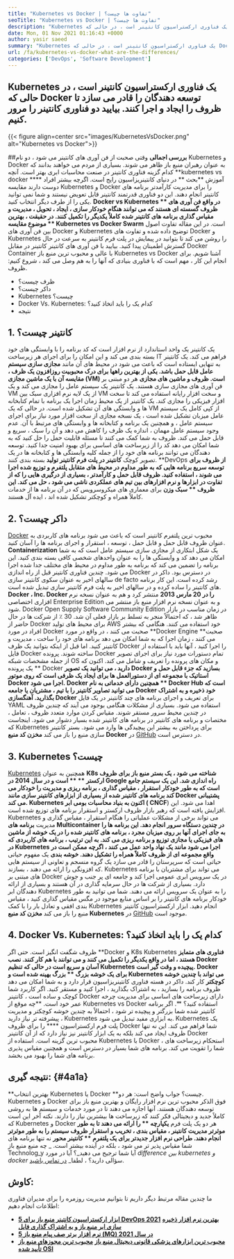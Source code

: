 ```yaml
---
title: "Kubernetes vs Docker | تفاوت ها چیست؟" 
seoTitle: "Kubernetes vs Docker | تفاوت ها چیست؟" 
description: "Kubernetes یک فناوری ارکستراسیون کانتینر است ، در حالی که Docker یک فناوری برای ایجاد و اجرای ظروف است. بیایید Kubernetes vs Docker را مرور کنیم." 
date: Mon, 01 Nov 2021 01:16:43 +0000
author: yasir saeed
summary: "Kubernetes یک فناوری ارکستراسیون کانتینر است ، در حالی که Docker توسعه دهندگان را قادر می سازد تا ظروف را ایجاد و اجرا کنند. بیایید دو فناوری کانتینر را مرور کنیم." 
url: /fa/kubernetes-vs-docker-what-are-the-differences/
categories: ['DevOps', 'Software Development']
---
```


## Kubernetes یک فناوری ارکستراسیون کانتینر است ، در حالی که Docker توسعه دهندگان را قادر می سازد تا ظروف را ایجاد و اجرا کنند. بیایید دو فناوری کانتینر را مرور کنیم.

{{< figure align=center src="images/KubernetesVsDocker.png" alt="Kubernetes vs Docker">}}


##**بررسی اجمالی**
وقتی صحبت از فن آوری های کانتینر می شود ، دو نام Kubernetes و Docker به عنوان رهبران منبع باز ظاهر می شوند. بسیاری از مردم می خواهند بدانند که کدام گزینه فناوری کانتینر در صنعت محاسبات ابری بهتر است. آنچه **kubernetes vs docker  ****  آموزش  **بحث **  در دنیای کانتینریزاسیون رایج است. اگرچه بیشتر افراد دوست دارند مقایسه Kubernetes و Docker را برای مدیریت کارآمدتر برنامه های کانتینر انجام دهند. این دو فناوری قدرتمند کانتینر قابل تعویض نیستند و شما نمی توانید یکی را از طرف دیگر انتخاب کنید.  **Docker vs Kubernetes **  در واقع فن آوری های ظروف گسسته ای هستند که می توانند هنگام خودکار سازی ، ایجاد ، تحویل ، مدیریت و مقیاس گذاری برنامه های کانتینر شده کاملاً یکدیگر را تکمیل کنند. در حقیقت ، بهترین موضوع مقایسه ** Kubernetes vs Docker Swarm**  است.
در این مقاله تفاوت اصول بین فن آوری های Docker و Kubernetes توضیح داده شده و تفاوت های Docker و Kubernetes را روشن می کند تا بتوانید در پیمایش در پلت فرم کانتینر به سرعت در حال گسترش اطمینان پیدا کنید. بیایید با فن آوری های کانتینر کانتینر در مقابل Docker Container با عالی و محبوب ترین منبع باز Kubernetes vs Docker آشنا شویم. برای انجام این کار ، مهم است که با فناوری بنیادی که آنها را به هم وصل می کند ، شروع کنیم: ظروف.
  * ظرف چیست؟
  * داکر چیست؟
  * Kubernetes چیست؟
  * Docker Vs. Kubernetes: کدام یک را باید اتخاذ کنید؟
  * نتیجه

## 1.  **کانتینر چیست؟** 
یک کانتینر یک واحد استاندارد از نرم افزار است که کد برنامه را با وابستگی های خود بسته بندی می کند و این امکان را برای اجرای هر زیرساخت IT فراهم می کند. یک کانتینر به تنهایی ایستاده است که باعث می شود در محیط های آن مانند **مجازی سازی سیستم عامل  **قابل حمل باشد. یکی از بهترین راهها برای درک محبوبیت روزافزون یک ظرف ، مقایسه آن با یک ماشین مجازی (VM) است.**   ظروف و ماشین های مجازی** هر دو مبتنی بر فن آوری های مجازی سازی هستند. یک کانتینر یک سیستم عامل را مجازی می کند و یک VM از یک لایه نرم افزاری سبک بین VM و سخت افزار رایانه استفاده می کند تا سخت افزار فیزیکی را مجازی کند.
یک کانتینر از یک محیط زمان اجرا یک برنامه با تمام کتابخانه ها و وابستگی های آن تشکیل شده است. در حالی که یک VM از کپی کامل یک سیستم عامل میزبان تشکیل شده است ، یک نسخه مجازی از سخت افزار مورد نیاز برای اجرای سیستم عامل ، و همچنین یک برنامه و کتابخانه ها و وابستگی های مرتبط با آن. عدم وجود سیستم عامل مهمان ، اندازه یک ظرف را کاهش می دهد و آن را سبک ، سریع و قابل حمل می کند. ظروف به شما کمک می کنند تا مسئله قابلیت حمل را حل کنید که به شما امکان می دهد کد را از زیرساخت های اساسی برای بهبود امنیت جدا کنید. توسعه دهندگان می توانند برنامه های خود را از جمله کلیه وابستگی ها و کتابخانه ها در یک تصویر کوچک **کانتینر  **در**   پلت فرم کانتینر تولید** بسته بندی کنند.
**DevOps **از ظروف برای توسعه سریع برنامه هایی که به طور مداوم در محیط های متقابل پلتفرم و توزیع شده اجرا می شوند ، استفاده کنید. ظروف قابل حمل و کارآمدتر ، بسیاری از درگیری هایی را که از تفاوت در ابزارها و نرم افزارهای بین تیم های عملکردی ناشی می شود ، حل می کند. این ظروف ** سبک وزن**  برای معماری های میکروسرویس که در آن برنامه ها از خدمات کاملاً همراه و کوچکتر تشکیل شده اند ، ایده آل هستند.

## 2.  **داکر چیست؟** 
[Docker][1] محبوب ترین پلتفرم کانتینر است که باعث می شود برنامه های کاربردی به عنوان ظروف قابل حمل و قابل حمل ، توسعه ، استقرار و اجرای برنامه ها را آسان کنید.  **Containerization**  یک شکل ابتکاری از مجازی سازی سیستم عامل است که به شما امکان می دهد کد و وابستگی ها را به عنوان واحدهای شخصی کافی بسته بندی کنید. این برنامه را تضمین می کند که برنامه به طور مداوم در محیط های مختلف جدا شده اجرا می شود. چندین فناوری کانتینر قبل از راه اندازی Docker در دسترس بود. داکر در سالهای اخیر به عنوان سکوی کانتینر سازی de facto رشد کرده است. این کار برنامه های کانتینر را ساده کرده و در سالهای اخیر به پلت فرم کانتینر سازی تبدیل شده است.
**Docker ، Inc. Docker را در 20 مارس 2013** منتشر کرد و هم به عنوان نسخه نرم افزاری اختصاصی Enterprise Edition و به عنوان نسخه نرم افزار منبع باز منتشر می شود. Docker Open Supply Software Community Edition در زمان مناسب در بازار ظاهر شد ، که احتمالاً منجر به تسلط بر بازار فعلی آن شد. 30 ٪ از شرکت ها در حال حاضر از Docker برای محیط های تولید AWS خود استفاده می کنند.
هنگامی که بیشتر افراد در مورد Docker صحبت می کنند ، در واقع در مورد **Docker Engine  **صحبت می کنند ، زمان اجرا که به شما امکان می دهد برنامه های خود را ساخت ، مدیریت و کانتینر کنید. اما قبل از اینکه بتوانید یک ظرف Docker را اجرا کنید ، آنها باید با استفاده از فایل Docker ساخته شوند. پرونده Docker تمام دستورات مورد نیاز برای اجرای تصویر از جمله مشخصات شبکه OS و مکان های پرونده را تعریف و شامل می کند. اکنون که یک پرونده **  Docker  **دارید ، می توانید یک تصویر Docker بسازید که جزء قابل حمل و استاتیک با مجموعه ای از دستورالعمل ها برای ایجاد یک ظرفی است که روی موتور Docker اجرا می شود. Docker همچنین دارای خدماتی به نام **  Docker Hub  **است که می توانید تصاویر کانتینر را با تیم ، مشتریان یا جامعه Docker خود ذخیره و به اشتراک بگذارید.**   آهنگسازی Docker** برای تعریف و اجرای برنامه های چند کانتینر در یک فایل YAML استفاده می شود.
بسیاری از مشکلات هنگامی بوجود می آیند که چندین ظروف در چندین محیط سرور مستقر شوند. مقیاس کردن موارد متعدد ظروف ، تعامل ، مختصات و برنامه های کانتینر در برنامه های کانتینر شده بسیار دشوار می شود. اینجاست که Kubernetes برای پرداختن به بیشتر این پیچیدگی ها وارد می شود. بستر کانتینر سازی منبع را باز می کند  **مخزن کد منبع Docker**  در [GitHub][2] در دسترس است.

## 3.  **Kubernetes چیست؟** 
[Kubernetes][3] همچنین به عنوان **K8s  **شناخته می شود ، یک بستر منبع باز برای ظروف ارکستر **  ** است و در سال 2014 در Google راه اندازی شد. این یک سیستم جامع است که به طور خودکار استقرار ، مقیاس گذاری ، برنامه ریزی و مدیریت را خودکار می کند برنامه های کانتینر شده از بسیاری از ابزارهای کانتینر سازی مانند Docker پشتیبانی می کند. Kubernetes اکنون به بنیاد محاسبات بومی ابر (**  CNCF**) اهدا می شود. این افزایش یافته است که رهبر بازار ظروف ارکستر و استقرار برنامه های توزیع شده است.
Kubernetes می تواند برخی از مشکلات عملیاتی را هنگام استقرار ، مقیاس گذاری و مدیریت **برنامه های Multicontainer  **در چندین دستگاه سرور انجام دهد. این برنامه ها را به جای اجرای آنها بر روی میزبان مجرد ، برنامه های کانتینر شده را در یک خوشه از ماشین های فیزیکی یا مجازی توزیع و برنامه ریزی می کند. به این ترتیب ، برنامه های کاربردی که در Kubernetes اجرا می شود مانند یک نهاد واحد عمل می کنند ، اگرچه ممکن است در واقع مجموعه ای از ظروف کاملاً همراه را تشکیل دهند.**   خوشه بندی** یک مفهوم حیاتی حیاتی است که سرپرستان را قادر می سازد یک گروه منسجم و تعاونی از سیستم هایی که افزونگی را ارائه می دهند ، بسازند.
Kubernetes می تواند برای مشتریان با برنامه های مبتنی بر Docker در یک سرویس ابری عمومی اجرا کند و جامعه ای پر جنب و جوش دارد. بسیاری از شرکت ها در حال سرمایه گذاری در آن هستند و بسیاری از ارائه دهندگان ابر Kubernetes را به عنوان یک سرویس ارائه می دهند. شما می توانید به طور خودکار برنامه های کانتینر را بر اساس منابع موجود در مگس مقیاس گذاری کنید ، مقیاس بندی افقی و تعادل بار را با کمک Kubernetes انجام دهید. ابزار ارکستراسیون کانتینر منبع را باز می کند  **مخزن کد منبع Kubernetes**  در [GitHub][4] موجود است.

## 4. Docker Vs. Kubernetes: کدام یک را باید اتخاذ کنید؟
ظروف شگفت انگیز است. حتی اگر **Docker و K8s Kubernetes  **فناوری های متمایز هستند ، اما در واقع یکدیگر را تکمیل می کنند و می توانند با هم کار کنند. نصب Docker آسان و سریع است در حالی که تنظیم Kubernetes پیچیده و وقت گیر است. Docker برای یک خوشه بزرگ **  بزرگ  **بهینه شده است و Kubernetes می تواند با**   چندین خوشه کوچکتر** کار کند. داکر در هسته فناوری کانتینریزاسیون قرار دارد و به شما امکان می دهد ظروف برنامه را بسازید ، به اشتراک بگذارید ، اجرا کنید و مستقر کنید. اگر کاربرد شما کوچک و ساده است ، کانتینر Docker دارای زیرساخت های اساسی برای مدیریت چرخه عمر خود است.
**چه موقع از Kubernetes vs Docker استفاده کنید؟ **. اگر برنامه کانتینر شده شما بزرگتر و پیچیده تر شود ، احتمالاً به چندین خوشه کوچکتر و مدیریت پیشرفته تر نیاز دارید ، Kubernetes به ابزاری مفید تبدیل می شود. Kubernetes یک پلت فرم ارکستراسیون **** را برای ظروف Docker شما فراهم می کند. این نه تنها ظروف ایجاد می کند بلکه به یک ابزار کانتینر نیز نیاز دارد که از آن کانتینر Docker محبوب ترین گزینه است. استفاده از Kubernetes با Docker ، استحکام زیرساخت های شما را تقویت می کند. برنامه های شما بسیار در دسترس است و همچنین مقیاس پذیری برنامه های شما را بهبود می بخشد.

##  **نتیجه گیری:**    {#4a1a}
**بهترین انتخاب Kubernetes یا Docker **چیست؟ جواب واضح است: هر دو. Kubernetes و Docker فوق الذکر محبوب ترین نرم افزار رایگان و بهترین منبع باز برای توسعه دهندگان هستند. آنها اجازه می دهند تا در مورد خدمات و سیستم ها به روشی کاملاً جدید و دیجیتالی فکر کنند که زیرساخت ها بیشترین نیاز را دارند. نکته آخر این است که Kubernetes و Docker هر دو یک پلت فرم  **یکپارچه **  را ارائه می دهند تا به طور موثرتر مدیریت کانتینر ، مقیاس بندی ، تخریب و استقرار ظروف سیستم را به طور موثرتر انجام دهند. طراحی نرم افزار جدیدتر برای یک پلتفرم ** کانتینر محور**  نه تنها برنامه های شما مقیاس پذیر تر می شود ، بلکه در آینده بیشتر است.
_ چه منبع منبع باز Technolog_y آیا شما ترجیح می دهید_؟ آیا در مورد _difference بین kubernetes و docker_ سؤالی دارید؟ ، لطفا_ [در تماس باشید][5].

## کاوش:
ما چندین مقاله مرتبط دیگر داریم تا بتوانیم مدیریت روزمره را برای مدیران فناوری اطلاعات انجام دهیم:
  * **[5 ابزار ارکستراسیون کانتینر منبع باز برای DevOps 2021][6]**
   **[بهترین نرم افزار ذخیره سازی ابر منبع باز و به اشتراک گذاری فایل][7]** 
  * **[5 نرم افزار برتر صف پیام منبع باز (MQ) در سال 2021][8]**
  * **[محبوب ترین ابزارهای پزشکی قانونی دیجیتال منبع باز][9]**
   **[محبوب ترین مجوزهای منبع باز تأیید شده OSI][10]** 

  
[1]: https://www.docker.com/
[2]: https://github.com/docker
[3]: https://kubernetes.io/
[4]: https://github.com/kubernetes/kubernetes
[5]: mailto:yasir.saeed@aspose.com
[6]: https://blog.containerize.com/devops/top-5-open-source-container-orchestration-tools-for-devops-in-2021/
[7]: https://products.containerize.com/backup-and-sync/
[8]: https://blog.containerize.com/message-queue-software/top-5-open-source-message-queue-software-in-2021/
[9]: https://blog.containerize.com/digital-forensic-tools/top-5-open-source-digital-forensic-tools-in-2021/
[10]: https://blog.containerize.com/licenses-standards/top-5-most-popular-osi-approved-open-source-licenses-of-2021/
